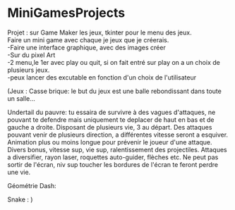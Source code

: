 # MiniGamesProjects

Projet : sur Game Maker les jeux, tkinter pour le menu des jeux.  
  Faire un mini game avec chaque je jeux que je créerais.  
    -Faire une interface graphique, avec des images créer   
      -Sur du pixel Art  
    -2 menu,le 1er avec play ou quit, si on fait entré sur play on a un choix de plusieurs jeux.  
    -peux lancer des excutable en fonction d'un choix de l'utilisateur  
   
   
   
   
   
   
  
  
   
 (Jeux :
  Casse brique:
    le but du jeux est une balle rebondissant dans toute un salle...
    
  Undertail du pauvre:
    tu essaira de survivre à des vagues d'attaques, ne pouvant te defendre mais uniquement te deplacer de haut en bas et de gauche a droite.
    Disposant de plusieurs vie, 3 au départ.
    Des attaques pouvant venir de plusieurs direction, a différentes vitesse seront a esquiver.
    Animation plus ou moins longue pour prévenir le joueur d'une attaque.
    Divers bonus, vitesse sup, vie sup, ralentissement des projectiles.
    Attaques a diversifier, rayon laser, roquettes auto-guider, flèches etc.
    Ne peut pas sortir de l'écran, niv sup toucher les bordures de l'écran te feront perdre une vie.
    
  Géométrie Dash:
  
  
  Snake :
  )
    
    

